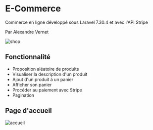 # E-Commerce
Commerce en ligne développé sous Laravel 7.30.4 et avec l'API Stripe

Par Alexandre Vernet


![shop](https://user-images.githubusercontent.com/72151831/106760792-71e38200-6634-11eb-8fa2-d58b2263856c.png)



## Fonctionnalité
- Proposition aléatoire de produits
- Visualiser la description d'un produit
- Ajout d'un produit à un panier
- Afficher son panier
- Procéder au paiement avec Stripe
- Pagination



## Page d'accueil


![accueil](https://user-images.githubusercontent.com/72151831/106763584-444c0800-6637-11eb-8818-41fb644a0288.png)
